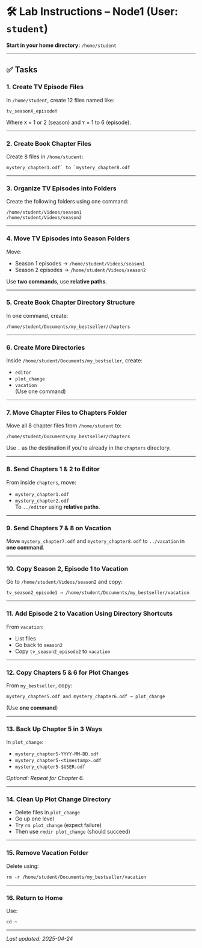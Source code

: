 # 🛠️ Lab Instructions – Node1 (User: `student`)

**Start in your home directory:** `/home/student`

---

## ✅ Tasks

### 1. Create TV Episode Files
In `/home/student`, create 12 files named like:
```
tv_seasonX_episodeY
```
Where `X` = 1 or 2 (season) and `Y` = 1 to 6 (episode).

---

### 2. Create Book Chapter Files
Create 8 files in `/home/student`:
```
mystery_chapter1.odf` to `mystery_chapter8.odf
```

---

### 3. Organize TV Episodes into Folders
Create the following folders using one command:
```
/home/student/Videos/season1
/home/student/Videos/season2
```

---

### 4. Move TV Episodes into Season Folders
Move:
- Season 1 episodes → `/home/student/Videos/season1`
- Season 2 episodes → `/home/student/Videos/season2`

Use **two commands**, use **relative paths**.

---

### 5. Create Book Chapter Directory Structure
In one command, create:
```
/home/student/Documents/my_bestseller/chapters
```

---

### 6. Create More Directories
Inside `/home/student/Documents/my_bestseller`, create:
- `editor`
- `plot_change`
- `vacation`  
(Use one command)

---

### 7. Move Chapter Files to Chapters Folder
Move all 8 chapter files from `/home/student` to:
```
/home/student/Documents/my_bestseller/chapters
```

Use `.` as the destination if you're already in the `chapters` directory.

---

### 8. Send Chapters 1 & 2 to Editor
From inside `chapters`, move:
- `mystery_chapter1.odf`
- `mystery_chapter2.odf`  
To `../editor` using **relative paths**.

---

### 9. Send Chapters 7 & 8 on Vacation
Move `mystery_chapter7.odf` and `mystery_chapter8.odf` to `../vacation` in **one command**.

---

### 10. Copy Season 2, Episode 1 to Vacation
Go to `/home/student/Videos/season2` and copy:
```
tv_season2_episode1 → /home/student/Documents/my_bestseller/vacation
```

---

### 11. Add Episode 2 to Vacation Using Directory Shortcuts
From `vacation`:
- List files
- Go back to `season2`
- Copy `tv_season2_episode2` to `vacation`
---

### 12. Copy Chapters 5 & 6 for Plot Changes
From `my_bestseller`, copy:
```
mystery_chapter5.odf and mystery_chapter6.odf → plot_change
```

(Use **one command**)

---

### 13. Back Up Chapter 5 in 3 Ways
In `plot_change`:
- `mystery_chapter5-YYYY-MM-DD.odf`
- `mystery_chapter5-<timestamp>.odf`
- `mystery_chapter5-$USER.odf`

*Optional: Repeat for Chapter 6.*

---

### 14. Clean Up Plot Change Directory
- Delete files in `plot_change`
- Go up one level
- Try `rm plot_change` (expect failure)
- Then use `rmdir plot_change` (should succeed)

---

### 15. Remove Vacation Folder
Delete using:
```
rm -r /home/student/Documents/my_bestseller/vacation
```

---

### 16. Return to Home
Use:
```
cd ~
```

---

_Last updated: 2025-04-24_
